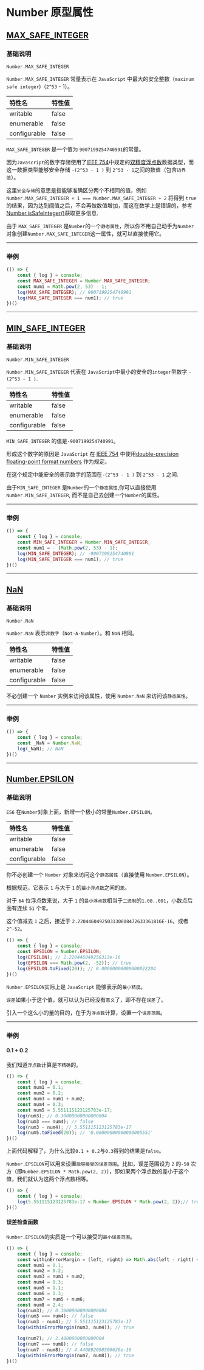 # Number 原型属性

## [MAX_SAFE_INTEGER]

### 基础说明

`Number.MAX_SAFE_INTEGER`

`Number.MAX_SAFE_INTEGER` 常量表示在 `JavaScript` 中最大的安全整数（`maxinum safe integer`)（`2^53` - 1）。

| 特性名       | 特性值 |
| :----------- | :----- |
| writable     | false  |
| enumerable   | false  |
| configurable | false   |

`MAX_SAFE_INTEGER` 是一个值为 `9007199254740991`的常量。

因为`Javascript`的数字存储使用了[IEEE 754][IEEE 754]中规定的[双精度浮点数][Double_precision]数据类型，而这一数据类型能够安全存储 `-(2^53 - 1 )` 到 `2^53 - 1`之间的数值（包含`边界值`）。

这里`安全存储`的意思是指能够准确区分两个不相同的值，例如 `Number.MAX_SAFE_INTEGER + 1 === Number.MAX_SAFE_INTEGER + 2` 将得到 `true`的结果，因为达到阈值之后，不会再做数值增加，而这在数学上是错误的，参考[Number.isSafeInteger()][isSafeInteger]获取更多信息.

由于 `MAX_SAFE_INTEGER` 是`Number`的一个`静态属性`，所以你不用自己动手为`Number`对象创建`Number.MAX_SAFE_INTEGER`这一属性，就可以直接使用它。

---

### 举例

```javascript
(() => {
    const { log } = console;
    const MAX_SAFE_INTEGER = Number.MAX_SAFE_INTEGER;
    const num1 = Math.pow(2, 53) - 1;
    log(MAX_SAFE_INTEGER); // 9007199254740991
    log(MAX_SAFE_INTEGER === num1); // true
})()
```

---

## [MIN_SAFE_INTEGER]

### 基础说明

`Number.MIN_SAFE_INTEGER`

`Number.MIN_SAFE_INTEGER` 代表在 `JavaScript`中最小的安全的`integer`型数字 `-(2^53 - 1 )`.

| 特性名       | 特性值 |
| :----------- | :----- |
| writable     | false  |
| enumerable   | false  |
| configurable | false   |

`MIN_SAFE_INTEGER` 的值是`-9007199254740991`。

形成这个数字的原因是 `JavaScript` 在 [IEEE 754][IEEE 754] 中使用[double-precision floating-point format numbers][Double_precision] 作为规定。

在这个规定中能安全的表示数字的范围在`-(2^53 - 1 )` 到 `2^53 - 1` 之间.

由于`MIN_SAFE_INTEGER` 是`Number`的一个`静态属性`,你可以直接使用`Number.MIN_SAFE_INTEGER`, 而不是自己去创建一个`Number`的属性。

---

### 举例

```javascript
(() => {
    const { log } = console;
    const MIN_SAFE_INTEGER = Number.MIN_SAFE_INTEGER;
    const num1 = - (Math.pow(2, 53) - 1);
    log(MIN_SAFE_INTEGER); // -9007199254740991
    log(MIN_SAFE_INTEGER === num1); // true
})()
```

---

## [NaN]

### 基础说明

`Number.NaN`

`Number.NaN` 表示`非数字`（`Not-A-Number`）。和 `NaN` 相同。

| 特性名       | 特性值 |
| :----------- | :----- |
| writable     | false  |
| enumerable   | false  |
| configurable | false   |

不必创建一个 `Number` 实例来访问该属性，使用 `Number.NaN` 来访问该`静态属性`。

---

### 举例

```javascript
(() => {
    const { log } = console;
    const _NaN = Number.NaN;
    log(_NaN); // NaN
})()
```

---

## [Number.EPSILON][EPSILON]

### 基础说明

`ES6` 在`Number`对象上面，新增一个极小的常量`Number.EPSILON`。

| 特性名       | 特性值 |
| :----------- | :----- |
| writable     | false  |
| enumerable   | false  |
| configurable | false   |

你不必创建一个 `Number` 对象来访问这个`静态属性`（直接使用 `Number.EPSILON`）。

根据规范，它表示 `1` 与大于 `1` 的`最小浮点数`之间的`差`。

对于 `64` 位浮点数来说，大于 `1` 的`最小浮点数`相当于`二进制`的`1.00..001`，小数点后面有连续 `51` 个`零`。

这个值减去 `1` 之后，接近于 `2.2204460492503130808472633361816E-16`，或者 `2^-52`。

```javascript
(() => {
    const { log } = console;
    const EPSILON = Number.EPSILON;
    log(EPSILON); // 2.220446049250313e-16
    log(EPSILON === Math.pow(2, -52)); // true
    log(EPSILON.toFixed(20)); // 0.00000000000000022204
})()
```

`Number.EPSILON`实际上是 `JavaScript` 能够表示的`最小精度`。

`误差`如果小于这个值，就可以认为已经没有`意义`了，即不存在`误差`了。

引入一个这么小的量的目的，在于为`浮点数`计算，设置一个`误差范围`。

---

### 举例

#### 0.1 + 0.2

我们知道`浮点数`计算是`不精确`的。

```javascript
(() => {
    const { log } = console;
    const num1 = 0.1;
    const num2 = 0.2;
    const num3 = num1 + num2;
    const num4 = 0.3;
    const num5 = 5.551115123125783e-17;
    log(num3); // 0.30000000000000004
    log(num3 === num4); // false
    log(num3 - num4); // 5.551115123125783e-17
    log(num5.toFixed(20)); // '0.00000000000000005551'
})()
```

上面代码解释了，为什么比较`0.1 + 0.2`与`0.3`得到的结果是`false`。

`Number.EPSILON`可以用来设置`能够接受的误差范围`。比如，误差范围设为 `2` 的`-50` 次方（即`Number.EPSILON * Math.pow(2, 2)`），即如果两个浮点数的差小于这个值，我们就认为这两个浮点数相等。

```javascript
(() => {
    const { log } = console;
    log(5.551115123125783e-17 < Number.EPSILON * Math.pow(2, 2));// true
})()
```

#### 误差检查函数

`Number.EPSILON`的实质是一个可以接受的`最小误差范围`。

```javascript
(() => {
    const { log } = console;
    const withinErrorMargin = (left, right) => Math.abs(left - right) < Number.EPSILON * Math.pow(2, 2);
    const num1 = 0.1;
    const num2 = 0.2;
    const num3 = num1 + num2;
    const num4 = 0.3;
    const num5 = 1.1;
    const num6 = 1.3;
    const num7 = num5 + num6;
    const num8 = 2.4;
    log(num3); // 0.30000000000000004
    log(num3 === num4); // false
    log(num3 - num4); // 5.551115123125783e-17
    log(withinErrorMargin(num3, num4)); // true

    log(num7); // 2.4000000000000004
    log(num7 === num8); // false
    log(num7 - num8); // 4.440892098500626e-16
    log(withinErrorMargin(num7, num8)); // true
})()
```

[MAX_SAFE_INTEGER]: https://developer.mozilla.org/zh-CN/docs/Web/JavaScript/Reference/Global_Objects/Number/MAX_SAFE_INTEGER
[MIN_SAFE_INTEGER]: https://developer.mozilla.org/zh-CN/docs/Web/JavaScript/Reference/Global_Objects/Number/MIN_SAFE_INTEGER
[NaN]: https://developer.mozilla.org/zh-CN/docs/Web/JavaScript/Reference/Global_Objects/Number/NaN
[EPSILON]: https://developer.mozilla.org/zh-CN/docs/Web/JavaScript/Reference/Global_Objects/Number/EPSILON
[isSafeInteger]: https://developer.mozilla.org/zh-CN/docs/Web/JavaScript/Reference/Global_Objects/Number/isSafeInteger
[IEEE 754]: http://en.wikipedia.org/wiki/IEEE_floating_point
[Double_precision]: http://en.wikipedia.org/wiki/Double_precision_floating-point_format